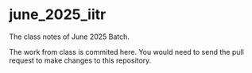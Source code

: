 # june_2025_iitr

The class notes of June 2025 Batch.

The work from class is commited here. You would need to send the pull request to make changes to this repository.
